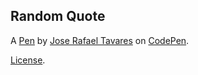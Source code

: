 Random Quote
------------


A [Pen](https://codepen.io/lopyos/pen/VXGbQY) by [Jose Rafael Tavares](https://codepen.io/lopyos) on [CodePen](https://codepen.io).

[License](https://codepen.io/lopyos/pen/VXGbQY/license).